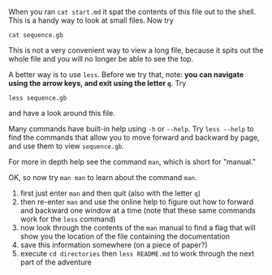 When you ran `cat start.md` it spat the contents of this file out to the shell.
This is a handy way to look at small files.
Now try

    cat sequence.gb

This is not a very convenient way to view a long file, because it spits out the whole file and you will no longer be able to see the top.

A better way is to use `less`.
Before we try that, note:
**you can navigate using the arrow keys, and exit using the letter `q`**.
Try

    less sequence.gb

and have a look around this file.

Many commands have built-in help using `-h` or `--help`.
Try `less --help` to find the commands that allow you to move forward and backward by page, and use them to view `sequence.gb`.

For more in depth help see the command `man`, which is short for "manual."

OK, so now try `man man` to learn about the command `man`.

1. first just enter `man` and then quit (also with the letter `q`)
2. then re-enter `man` and use the online help to figure out how to forward and backward one window at a time
   (note that these same commands work for the `less` command)
3. now look through the contents of the `man` manual to find a flag that will show you the location of the file containing the documentation
4. save this information somewhere (on a piece of paper?)
5. execute `cd directories` then `less README.md` to work through the next part of the adventure
